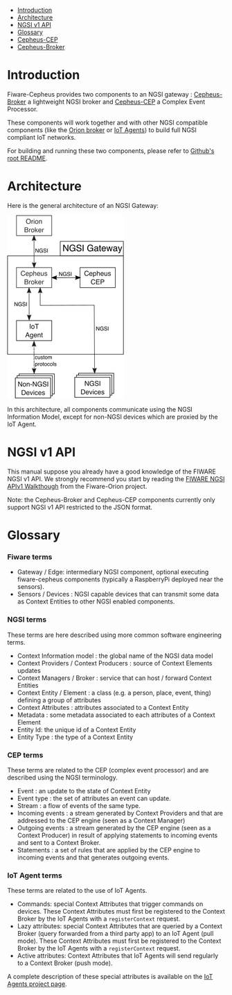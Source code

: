 
- [Introduction](#introduction)
- [Architecture](#architecture)
- [NGSI v1 API](#ngsi-v1-api)
- [Glossary](#glossary)
- [Cepheus-CEP](cep/README.md)
- [Cepheus-Broker](broker/README.md)

# Introduction

Fiware-Cepheus provides two components to an NGSI gateway : [Cepheus-Broker](broker/README.md) a lightweight NGSI broker and [Cepheus-CEP](cep/README.md) a Complex Event Processor.

These components will work together and with other NGSI compatible components
(like the [Orion broker](https://github.com/telefonicaid/fiware-orion) or [IoT Agents](https://github.com/telefonicaid/iotagent-node-lib))
to build full NGSI compliant IoT networks.

For building and running these two components, please refer to [Github's root README](https://github.com/Orange-OpenSource/fiware-cepheus/blob/master/README.md).

# Architecture

Here is the general architecture of an NGSI Gateway:

![overview](fig/architecture-overview.png)

In this architecture, all components communicate using the NGSI Information Model,
except for non-NGSI devices which are proxied by the IoT Agent.

# NGSI v1 API

This manual suppose you already have a good knowledge of the FIWARE NGSI v1 API.
We strongly recommend you start by reading the [FIWARE NGSI APIv1 Walkthough](https://fiware-orion.readthedocs.org/en/develop/user/walkthrough_apiv1/index.html) from the Fiware-Orion project.

Note: the Cepheus-Broker and Cepheus-CEP components currently only support NGSI v1 API restricted to the JSON format.

# Glossary

### Fiware terms

- Gateway / Edge:  intermediary NGSI component, optional executing fiware-cepheus components (typically a RaspberryPi deployed near the sensors).
- Sensors / Devices : NGSI capable devices that can transmit some data as Context Entities to other NGSI enabled components.

### NGSI terms

These terms are here described using more common software engineering terms.

- Context Information model : the global name of the NGSI data model
- Context Providers / Context Producers : source of Context Elements updates
- Context Managers / Broker : service that can host / forward Context Entities
- Context Entity / Element : a class (e.g. a person, place, event, thing) defining a group of attributes
- Context Attributes : attributes associated to a Context Entity
- Metadata : some metadata associated to each attributes of a Context Element
- Entity Id: the unique id of a Context Entity
- Entity Type : the type of a Context Entity

### CEP terms

These terms are related to the CEP (complex event processor) and are described using the NGSI terminology.

- Event : an update to the state of Context Entity
- Event type : the set of attributes an event can update.
- Stream : a flow of events of the same type.
- Incoming events : a stream generated by Context Providers and that are addressed to the CEP engine (seen as a Context Manager)
- Outgoing events : a stream generated by the CEP engine (seen as a Context Producer) in result of applying statements to incoming events and sent to a Context Broker.
- Statements : a set of rules that are applied by the CEP engine to incoming events and that generates outgoing events.

### IoT Agent terms

These terms are related to the use of IoT Agents.

- Commands: special Context Attributes that trigger commands on devices.
  These Context Attributes must first be registered to the Context Broker by the IoT Agents with a `registerContext` request.
- Lazy attributes: special Context Attributes that are queried by a Context Broker (query forwarded from a third party app) to an IoT Agent (pull mode).
  These Context Attributes must first be registered to the Context Broker by the IoT Agents with a `registerContext` request.
- Active attributes: Context Attributes that IoT Agents will send regularly to a Context Broker (push mode).

A complete description of these special attributes is available on the [IoT Agents project page](https://github.com/telefonicaid/iotagent-node-lib).


